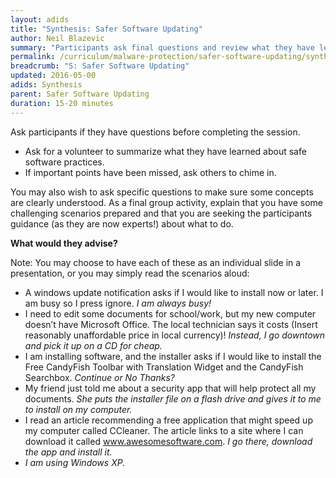 ```yaml
---
layout: adids
title: "Synthesis: Safer Software Updating"
author: Neil Blazevic
summary: "Participants ask final questions and review what they have learned."
permalink: /curriculum/malware-protection/safer-software-updating/synthesis/safer-software-updating/
breadcrumb: "S: Safer Software Updating"
updated: 2016-05-00
adids: Synthesis
parent: Safer Software Updating
duration: 15-20 minutes
---
```


Ask participants if they have questions before completing the session.

- Ask for a volunteer to summarize what they have learned about safe software practices.
- If important points have been missed, ask others to chime in.

You may also wish to ask specific questions to make sure some concepts are clearly understood. As a final group activity, explain that you have some challenging scenarios prepared and that you are seeking the participants guidance (as they are now experts!) about what to do.

**What would they advise?**

Note: You may choose to have each of these as an individual slide in a presentation, or you may simply read the scenarios aloud:

- A windows update notification asks if I would like to install now or later. I am busy so I press ignore. *I am always busy!*
- I need to edit some documents for school/work, but my new computer doesn’t have Microsoft Office. The local technician says it costs (Insert reasonably unaffordable price in local currency)! *Instead, I go downtown and pick it up on a CD for cheap.*
- I am installing software, and the installer asks if I would like to install the Free CandyFish Toolbar with Translation Widget and the CandyFish Searchbox. *Continue or No Thanks?*
- My friend just told me about a security app that will help protect all my documents. *She puts the installer file on a flash drive and gives it to me to install on my computer.*
- I read an article recommending a free application that might speed up my computer called CCleaner. The article links to a site where I can download it called www.awesomesoftware.com. *I go there, download the app and install it.*
- *I am using Windows XP.*
